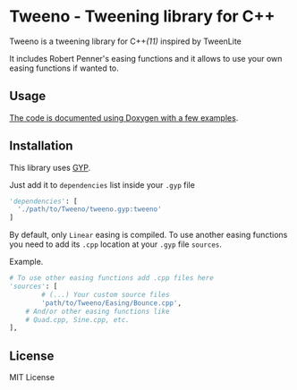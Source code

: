 # Tweeno - Tweening library for C++

Tweeno is a tweening library for C++*(11)* inspired by TweenLite

It includes Robert Penner's easing functions and it allows to use your own easing functions if wanted to.

## Usage

[The code is documented using Doxygen with a few examples](http://alv-c.github.io/Tweeno/html/).

## Installation

This library uses [GYP](https://gyp.gsrc.io).

Just add it to `dependencies` list inside your `.gyp` file

```python
'dependencies': [
  './path/to/Tweeno/tweeno.gyp:tweeno'
]
```

By default, only `Linear` easing is compiled. To use another easing functions you need to add its `.cpp` location at your `.gyp` file `sources`.

Example.

```python
# To use other easing functions add .cpp files here
'sources': [
        # (...) Your custom source files
        'path/to/Tweeno/Easing/Bounce.cpp',
	# And/or other easing functions like
	# Quad.cpp, Sine.cpp, etc.
],
```

## License

MIT License

